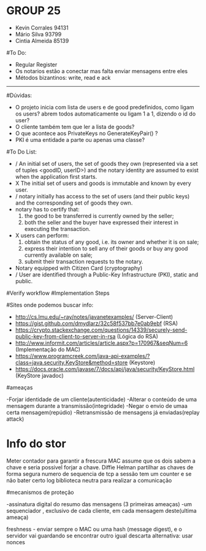 # GROUP 25

- Kevin Corrales 94131
- Mário Silva 93799
- Cintia Almeida 85139

#To Do:
- Regular Register
- Os notarios estão a conectar mas falta enviar mensagens entre eles
- Métodos bizantinos: write, read e ack

_______________________________________________________________________________________________________________________
#Dúvidas:
- O projeto inicia com lista de users e de good predefinidos, como ligam os users? abrem todos automaticamente ou ligam 1 a 1, dizendo o id do user?
- O cliente também tem que ler a lista de goods?
- O que acontece aos PrivateKeys no GenerateKeyPair() ?
- PKI é uma entidade a parte ou apenas uma classe?

#To Do List:
- / An initial set of users, the set of goods they own (represented via a set of tuples
<goodID, userID>) and the notary identity are assumed to exist when the
application first starts.
- X The initial set of users and goods is immutable and known by
every user. 
- / notary initially has access to the set of users (and their public keys) and the
corresponding set of goods they own.
- notary has to certify that:
  1) the good to be transferred is currently owned by the seller;
  2) both the seller and the buyer have expressed their interest in executing the
transaction.
- X users can perform:
  1) obtain the status of any good, i.e. its owner and whether it is on sale;
  2) express their intention to sell any of their goods or buy any good currently
available on sale;
  3) submit their transaction requests to the notary.
- Notary equipped with Citizen Card (cryptography)
- / User are identified through a Public-Key Infrastructure (PKI), static and public.
 
#Verify workflow
#Implementation Steps

#Sites onde podemos buscar info:
- http://cs.lmu.edu/~ray/notes/javanetexamples/ (Server-Client)
- https://gist.github.com/dmydlarz/32c58f537bb7e0ab9ebf (RSA)
- https://crypto.stackexchange.com/questions/14339/securely-send-public-key-from-client-to-server-in-rsa (Lógica do RSA)
- http://www.informit.com/articles/article.aspx?p=170967&seqNum=6 (Implementação do MAC)
- https://www.programcreek.com/java-api-examples/?class=java.security.KeyStore&method=store (Keystore)
- https://docs.oracle.com/javase/7/docs/api/java/security/KeyStore.html (KeyStore javadoc)

#ameaças

-Forjar identidade de um cliente(autenticidade)
-Alterar o conteúdo de uma mensagem durante a transmissão(integridade)
-Negar o envio de umaa certa mensagem(repúdio)
-Retransmissão de mensagens já enviadas(replay attack)

# Info do stor

Meter contador para garantir a frescura
MAC assume que os dois sabem a chave e seria possivel forjar a chave.
Diffie Helman partilhar as chaves de forma segura
numero de sequencia de tcp
a sessão tem um counter e se não bater certo
log
biblioteca neutra para realizar a comunicação

#mecanismos de proteção

-assinatura digital do resumo das mensagens (3 primeiras ameaças)
-um sequenciador , exclusivo de cada cliente, em cada mensagem deste(ultima ameaça)

freshness - enviar sempre o MAC ou uma hash (message digest), e o servidor vai guardando
		se encontrar outro igual descarta
		alternativa: usar nonces


